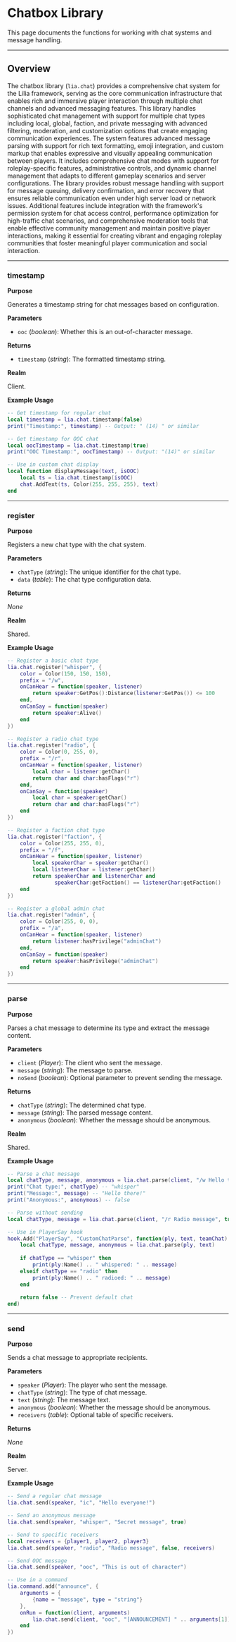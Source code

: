 # Chatbox Library

This page documents the functions for working with chat systems and message handling.

---

## Overview

The chatbox library (`lia.chat`) provides a comprehensive chat system for the Lilia framework, serving as the core communication infrastructure that enables rich and immersive player interaction through multiple chat channels and advanced messaging features. This library handles sophisticated chat management with support for multiple chat types including local, global, faction, and private messaging with advanced filtering, moderation, and customization options that create engaging communication experiences. The system features advanced message parsing with support for rich text formatting, emoji integration, and custom markup that enables expressive and visually appealing communication between players. It includes comprehensive chat modes with support for roleplay-specific features, administrative controls, and dynamic channel management that adapts to different gameplay scenarios and server configurations. The library provides robust message handling with support for message queuing, delivery confirmation, and error recovery that ensures reliable communication even under high server load or network issues. Additional features include integration with the framework's permission system for chat access control, performance optimization for high-traffic chat scenarios, and comprehensive moderation tools that enable effective community management and maintain positive player interactions, making it essential for creating vibrant and engaging roleplay communities that foster meaningful player communication and social interaction.

---

### timestamp

**Purpose**

Generates a timestamp string for chat messages based on configuration.

**Parameters**

* `ooc` (*boolean*): Whether this is an out-of-character message.

**Returns**

* `timestamp` (*string*): The formatted timestamp string.

**Realm**

Client.

**Example Usage**

```lua
-- Get timestamp for regular chat
local timestamp = lia.chat.timestamp(false)
print("Timestamp:", timestamp) -- Output: " (14) " or similar

-- Get timestamp for OOC chat
local oocTimestamp = lia.chat.timestamp(true)
print("OOC Timestamp:", oocTimestamp) -- Output: "(14)" or similar

-- Use in custom chat display
local function displayMessage(text, isOOC)
    local ts = lia.chat.timestamp(isOOC)
    chat.AddText(ts, Color(255, 255, 255), text)
end
```

---

### register

**Purpose**

Registers a new chat type with the chat system.

**Parameters**

* `chatType` (*string*): The unique identifier for the chat type.
* `data` (*table*): The chat type configuration data.

**Returns**

*None*

**Realm**

Shared.

**Example Usage**

```lua
-- Register a basic chat type
lia.chat.register("whisper", {
    color = Color(150, 150, 150),
    prefix = "/w",
    onCanHear = function(speaker, listener)
        return speaker:GetPos():Distance(listener:GetPos()) <= 100
    end,
    onCanSay = function(speaker)
        return speaker:Alive()
    end
})

-- Register a radio chat type
lia.chat.register("radio", {
    color = Color(0, 255, 0),
    prefix = "/r",
    onCanHear = function(speaker, listener)
        local char = listener:getChar()
        return char and char:hasFlags("r")
    end,
    onCanSay = function(speaker)
        local char = speaker:getChar()
        return char and char:hasFlags("r")
    end
})

-- Register a faction chat type
lia.chat.register("faction", {
    color = Color(255, 255, 0),
    prefix = "/f",
    onCanHear = function(speaker, listener)
        local speakerChar = speaker:getChar()
        local listenerChar = listener:getChar()
        return speakerChar and listenerChar and 
               speakerChar:getFaction() == listenerChar:getFaction()
    end
})

-- Register a global admin chat
lia.chat.register("admin", {
    color = Color(255, 0, 0),
    prefix = "/a",
    onCanHear = function(speaker, listener)
        return listener:hasPrivilege("adminChat")
    end,
    onCanSay = function(speaker)
        return speaker:hasPrivilege("adminChat")
    end
})
```

---

### parse

**Purpose**

Parses a chat message to determine its type and extract the message content.

**Parameters**

* `client` (*Player*): The client who sent the message.
* `message` (*string*): The message to parse.
* `noSend` (*boolean*): Optional parameter to prevent sending the message.

**Returns**

* `chatType` (*string*): The determined chat type.
* `message` (*string*): The parsed message content.
* `anonymous` (*boolean*): Whether the message should be anonymous.

**Realm**

Shared.

**Example Usage**

```lua
-- Parse a chat message
local chatType, message, anonymous = lia.chat.parse(client, "/w Hello there!")
print("Chat type:", chatType) -- "whisper"
print("Message:", message) -- "Hello there!"
print("Anonymous:", anonymous) -- false

-- Parse without sending
local chatType, message = lia.chat.parse(client, "/r Radio message", true)

-- Use in PlayerSay hook
hook.Add("PlayerSay", "CustomChatParse", function(ply, text, teamChat)
    local chatType, message, anonymous = lia.chat.parse(ply, text)
    
    if chatType == "whisper" then
        print(ply:Name() .. " whispered: " .. message)
    elseif chatType == "radio" then
        print(ply:Name() .. " radioed: " .. message)
    end
    
    return false -- Prevent default chat
end)
```

---

### send

**Purpose**

Sends a chat message to appropriate recipients.

**Parameters**

* `speaker` (*Player*): The player who sent the message.
* `chatType` (*string*): The type of chat message.
* `text` (*string*): The message text.
* `anonymous` (*boolean*): Whether the message should be anonymous.
* `receivers` (*table*): Optional table of specific receivers.

**Returns**

*None*

**Realm**

Server.

**Example Usage**

```lua
-- Send a regular chat message
lia.chat.send(speaker, "ic", "Hello everyone!")

-- Send an anonymous message
lia.chat.send(speaker, "whisper", "Secret message", true)

-- Send to specific receivers
local receivers = {player1, player2, player3}
lia.chat.send(speaker, "radio", "Radio message", false, receivers)

-- Send OOC message
lia.chat.send(speaker, "ooc", "This is out of character")

-- Use in a command
lia.command.add("announce", {
    arguments = {
        {name = "message", type = "string"}
    },
    onRun = function(client, arguments)
        lia.chat.send(client, "ooc", "[ANNOUNCEMENT] " .. arguments[1])
    end
})
```
